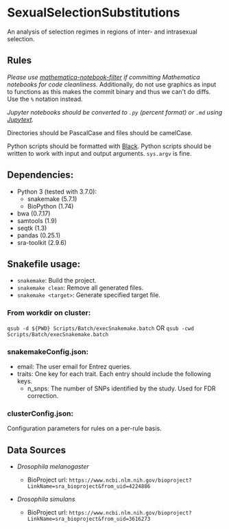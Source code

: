 # SexualSelectionSubstitutions
An analysis of selection regimes in regions of inter- and intrasexual selection.

## Rules

*Please use
[mathematica-notebook-filter](https://github.com/JP-Ellis/mathematica-notebook-filter)
if committing Mathematica notebooks for code cleanliness.*
Additionally, do not use graphics as input to functions as this makes the commit
binary and thus we can't do diffs. Use the `%` notation instead.

*Jupyter notebooks should be converted to `.py` (percent format) or `.md`
using [Jupytext](https://github.com/mwouts/jupytext).*

Directories should be PascalCase and files should be camelCase.

Python scripts should be formatted with [Black](https://github.com/psf/black).
Python scripts should be written to work with input and output arguments.
`sys.argv` is fine.

## Dependencies:

- Python 3 (tested with 3.7.0):
    - snakemake (5.7.1)
    - BioPython (1.74)
- bwa (0.7.17)
- samtools (1.9)
- seqtk (1.3)
- pandas (0.25.1)
- sra-toolkit (2.9.6)

## Snakefile usage:

- `snakemake`: Build the project.
- `snakemake clean`: Remove all generated files.
- `snakemake <target>`: Generate specified target file.


### From workdir on cluster:

`qsub -d ${PWD} Scripts/Batch/execSnakemake.batch` OR
`qsub -cwd Scripts/Batch/execSnakemake.batch`

### snakemakeConfig.json:

- email: The user email for Entrez queries.
- traits: One key for each trait. Each entry should include the following keys.
    - n_snps: The number of SNPs identified by the study. Used for FDR correction.

### clusterConfig.json:

Configuration parameters for rules on a per-rule basis.

## Data Sources

- *Drosophila melanogaster*
    - BioProject url: `https://www.ncbi.nlm.nih.gov/bioproject?LinkName=sra_bioproject&from_uid=4224886`

- *Drosophila simulans*
    - BioProject url: `https://www.ncbi.nlm.nih.gov/bioproject?LinkName=sra_bioproject&from_uid=3616273`
